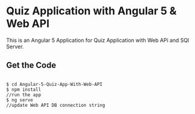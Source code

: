 # Quiz Application with Angular 5 & Web API
This is an Angular 5 Application for Quiz Application with Web APi and SQl Server.

## Get the Code

```

$ cd Angular-5-Quiz-App-With-Web-API
$ npm install
//run the app
$ ng serve
//update Web API DB connection string
```

 